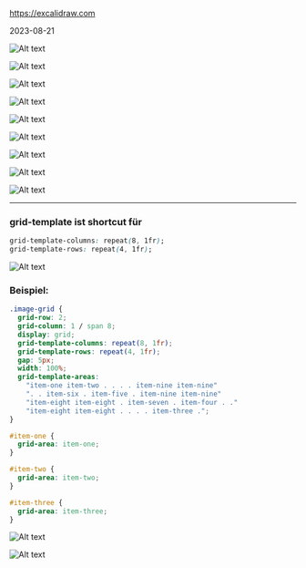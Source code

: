 https://excalidraw.com

2023-08-21

![Alt text](<Screenshot from 2023-08-21 09-53-20.png>)

![Alt text](image.png)

![Alt text](image-2.png)

![Alt text](image-3.png)

![Alt text](image-4.png)

![Alt text](image-5.png)

![Alt text](image-6.png)

![Alt text](image-7.png)

![Alt text](image-8.png)

---

### grid-template ist shortcut für

```css
grid-template-columns: repeat(8, 1fr);
grid-template-rows: repeat(4, 1fr);
```

![Alt text](image-9.png)

### Beispiel:

```css
.image-grid {
  grid-row: 2;
  grid-column: 1 / span 8;
  display: grid;
  grid-template-columns: repeat(8, 1fr);
  grid-template-rows: repeat(4, 1fr);
  gap: 5px;
  width: 100%;
  grid-template-areas:
    "item-one item-two . . . . item-nine item-nine"
    ". . item-six . item-five . item-nine item-nine"
    "item-eight item-eight . item-seven . item-four . ."
    "item-eight item-eight . . . . item-three .";
}

#item-one {
  grid-area: item-one;
}

#item-two {
  grid-area: item-two;
}

#item-three {
  grid-area: item-three;
}
```

![Alt text](image-10.png)

![Alt text](image-1.png)
